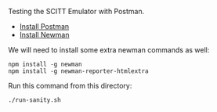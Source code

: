 Testing the SCITT Emulator with Postman.

- [Install Postman](https://www.postman.com/downloads/)
- [Install Newman](https://support.postman.com/hc/en-us/articles/115003703325-How-to-install-Newman)

We will need to install some extra newman commands as well:

```
npm install -g newman 
npm install -g newman-reporter-htmlextra
```

Run this command from this directory:

```sh
./run-sanity.sh
```

